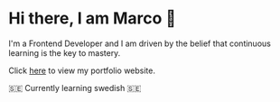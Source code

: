 # Hi there, I am Marco 👋

I'm a Frontend Developer and I am driven by the belief that continuous learning is the key to mastery.

Click [here](https://marcorosenbaum.netlify.app/) to view my portfolio website.

🇸🇪 Currently learning swedish 🇸🇪








